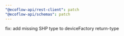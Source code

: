 ```yaml
---
"@ecoflow-api/rest-client": patch
"@ecoflow-api/schemas": patch
---
```


fix: add missing SHP type to deviceFactory return-type
